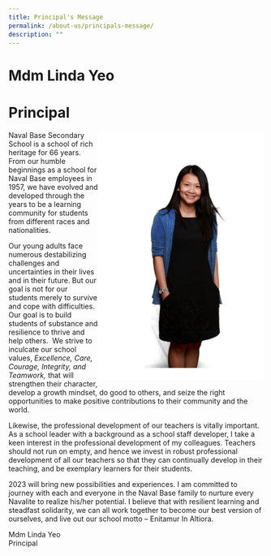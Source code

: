 ```yaml
---
title: Principal's Message
permalink: /about-us/principals-message/
description: ""
---
```

# Mdm Linda Yeo
# Principal
<img style="width: 65%;" src="/images/princi.png" align = "right" />
<p>    
Naval Base Secondary School is a school of rich heritage for 66 years. From our humble beginnings as a school for Naval Base employees in 1957, we have evolved and developed through the years to be a learning community for students from different races and nationalities.</p>

        
Our young adults face numerous destabilizing challenges and uncertainties in their lives and in their future. But our goal is not for our students merely to survive and cope with difficulties. Our goal is to build students of substance and resilience to thrive and help others.  We strive to inculcate our school values, _Excellence, Care, Courage, Integrity, and Teamwork,_ that will strengthen their character, develop a growth mindset, do good to others, and seize the right opportunities to make positive contributions to their community and the world.

Likewise, the professional development of our teachers is vitally important. As a school leader with a background as a school staff developer, I take a keen interest in the professional development of my colleagues. Teachers should not run on empty, and hence we invest in robust professional development of all our teachers so that they can continually develop in their teaching, and be exemplary learners for their students.

2023 will bring new possibilities and experiences. I am committed to journey with each and everyone in the Naval Base family to nurture every Navalite to realize his/her potential. I believe that with resilient learning and steadfast solidarity, we can all work together to become our best version of ourselves, and live out our school motto – Enitamur In Altiora.

Mdm Linda Yeo  
Principal


